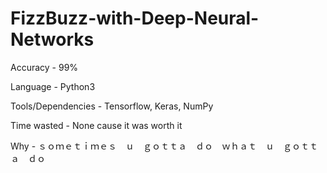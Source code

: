 # FizzBuzz-with-Deep-Neural-Networks
Accuracy - 99%

Language - Python3

Tools/Dependencies - Tensorflow, Keras, NumPy

Time wasted - None cause it was worth it 

Why - ｓｏｍｅｔｉｍｅｓ　ｕ　ｇｏｔｔａ　ｄｏ　ｗｈａｔ　ｕ　ｇｏｔｔａ　ｄｏ
